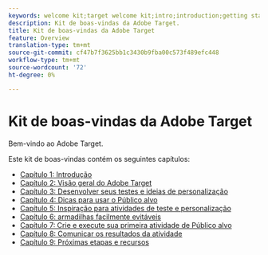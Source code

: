 ```yaml
---
keywords: welcome kit;target welcome kit;intro;introduction;getting started
description: Kit de boas-vindas da Adobe Target.
title: Kit de boas-vindas da Adobe Target
feature: Overview
translation-type: tm+mt
source-git-commit: cf47b7f3625bb1c3430b9fba00c573f489efc448
workflow-type: tm+mt
source-wordcount: '72'
ht-degree: 0%

---
```



# Kit de boas-vindas da Adobe Target

Bem-vindo ao Adobe Target.

Este kit de boas-vindas contém os seguintes capítulos:

* [Capítulo 1: Introdução](/help/c-intro/target-welcome-kit-1.md)
* [Capítulo 2: Visão geral do Adobe Target](/help/c-intro/target-welcome-kit-2.md)
* [Capítulo 3: Desenvolver seus testes e ideias de personalização](/help/c-intro/target-welcome-kit-3.md)
* [Capítulo 4: Dicas para usar o Público alvo](/help/c-intro/target-welcome-kit-4.md)
* [Capítulo 5: Inspiração para atividades de teste e personalização](/help/c-intro/target-welcome-kit-5.md)
* [Capítulo 6: armadilhas facilmente evitáveis](/help/c-intro/target-welcome-kit-6.md)
* [Capítulo 7: Crie e execute sua primeira atividade de Público alvo](/help/c-intro/target-welcome-kit-7.md)
* [Capítulo 8: Comunicar os resultados da atividade](/help/c-intro/target-welcome-kit-8.md)
* [Capítulo 9: Próximas etapas e recursos](/help/c-intro/target-welcome-kit-9.md)
